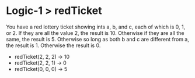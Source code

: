 # Logic-1 > redTicket

You have a red lottery ticket showing ints a, b, and c, each of which is 0, 1, or 2. If they are all the value 2, the result is 10. Otherwise if they are all the same, the result is 5. Otherwise so long as both b and c are different from a, the result is 1. Otherwise the result is 0.

- redTicket(2, 2, 2) → 10
- redTicket(2, 2, 1) → 0
- redTicket(0, 0, 0) → 5